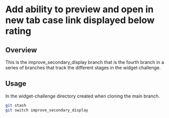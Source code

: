# Add ability to preview and open in new tab case link displayed below rating

## Overview

This is the improve_secondary_display branch that is the fourth branch in a series
of branches that track the different stages in the widget challenge.

## Usage

In the widget-challenge directory created when cloning the main branch.

```bash
git stash
git switch improve_secondary_display
```
